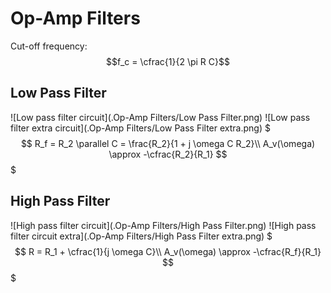 # Op-Amp Filters

Cut-off frequency: $$f_c = \cfrac{1}{2 \pi R C}$$

## Low Pass Filter

![Low pass filter circuit](.Op-Amp Filters/Low Pass Filter.png)
![Low pass filter extra circuit](.Op-Amp Filters/Low Pass Filter extra.png)
$$$
R_f = R_2 \parallel C = \frac{R_2}{1 + j \omega C R_2}\\
A_v(\omega) \approx -\cfrac{R_2}{R_1}
$$$

## High Pass Filter

![High pass filter circuit](.Op-Amp Filters/High Pass Filter.png)
![High pass filter circuit extra](.Op-Amp Filters/High Pass Filter extra.png)
$$$
R = R_1 + \cfrac{1}{j \omega C}\\
A_v(\omega) \approx -\cfrac{R_f}{R_1}
$$$

